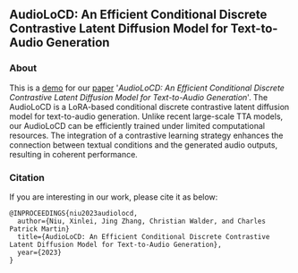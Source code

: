 ## AudioLoCD: An Efficient Conditional Discrete Contrastive Latent Diffusion Model for Text-to-Audio Generation

### About 

This is a [demo](https://Berthaniu.github.io/demo-AudioLoCD/) for our [paper](https://Berthaniu.github.io/demo-AudioLoCD/) '_AudioLoCD: An Efficient Conditional Discrete Contrastive Latent Diffusion Model for Text-to-Audio Generation_'. The AudioLoCD is a LoRA-based conditional discrete contrastive latent diffusion model for text-to-audio generation. Unlike recent large-scale TTA models, our AudioLoCD can be efficiently trained under limited computational resources. The integration of a contrastive learning strategy enhances the connection between textual conditions and the generated audio outputs, resulting in coherent performance. 

### Citation

If you are interesting in our work, please cite it as below:

```
@INPROCEEDINGS{niu2023audiolocd,
  author={Niu, Xinlei, Jing Zhang, Christian Walder, and Charles Patrick Martin}
  title={AudioLoCD: An Efficient Conditional Discrete Contrastive Latent Diffusion Model for Text-to-Audio Generation}, 
  year={2023}
}
```